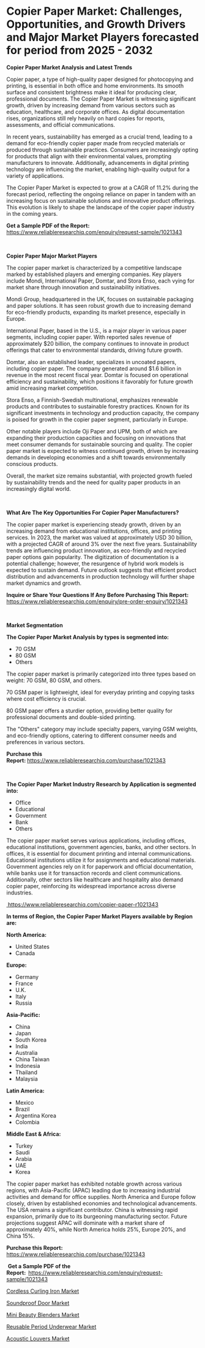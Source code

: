 <p><h1>Copier Paper Market: Challenges, Opportunities, and Growth Drivers and Major Market Players forecasted for period from 2025 - 2032</h1></p><p><strong>Copier Paper Market Analysis and Latest Trends</strong></p>
<p><p>Copier paper, a type of high-quality paper designed for photocopying and printing, is essential in both office and home environments. Its smooth surface and consistent brightness make it ideal for producing clear, professional documents. The Copier Paper Market is witnessing significant growth, driven by increasing demand from various sectors such as education, healthcare, and corporate offices. As digital documentation rises, organizations still rely heavily on hard copies for reports, assessments, and official communications.</p><p>In recent years, sustainability has emerged as a crucial trend, leading to a demand for eco-friendly copier paper made from recycled materials or produced through sustainable practices. Consumers are increasingly opting for products that align with their environmental values, prompting manufacturers to innovate. Additionally, advancements in digital printing technology are influencing the market, enabling high-quality output for a variety of applications. </p><p>The Copier Paper Market is expected to grow at a CAGR of 11.2% during the forecast period, reflecting the ongoing reliance on paper in tandem with an increasing focus on sustainable solutions and innovative product offerings. This evolution is likely to shape the landscape of the copier paper industry in the coming years.</p></p>
<p><strong>Get a Sample PDF of the Report:&nbsp;</strong> <a href="https://www.reliableresearchiq.com/enquiry/request-sample/1021343?utm_campaign=1876&utm_medium=2&utm_source=Github&utm_content=ia&utm_term=04042025&utm_id=copier-paper">https://www.reliableresearchiq.com/enquiry/request-sample/1021343</a></p>
<p>&nbsp;</p>
<p><strong>Copier Paper Major Market Players</strong></p>
<p><p>The copier paper market is characterized by a competitive landscape marked by established players and emerging companies. Key players include Mondi, International Paper, Domtar, and Stora Enso, each vying for market share through innovation and sustainability initiatives.</p><p>Mondi Group, headquartered in the UK, focuses on sustainable packaging and paper solutions. It has seen robust growth due to increasing demand for eco-friendly products, expanding its market presence, especially in Europe.</p><p>International Paper, based in the U.S., is a major player in various paper segments, including copier paper. With reported sales revenue of approximately $20 billion, the company continues to innovate in product offerings that cater to environmental standards, driving future growth.</p><p>Domtar, also an established leader, specializes in uncoated papers, including copier paper. The company generated around $1.6 billion in revenue in the most recent fiscal year. Domtar is focused on operational efficiency and sustainability, which positions it favorably for future growth amid increasing market competition.</p><p>Stora Enso, a Finnish-Swedish multinational, emphasizes renewable products and contributes to sustainable forestry practices. Known for its significant investments in technology and production capacity, the company is poised for growth in the copier paper segment, particularly in Europe.</p><p>Other notable players include Oji Paper and UPM, both of which are expanding their production capacities and focusing on innovations that meet consumer demands for sustainable sourcing and quality. The copier paper market is expected to witness continued growth, driven by increasing demands in developing economies and a shift towards environmentally conscious products. </p><p>Overall, the market size remains substantial, with projected growth fueled by sustainability trends and the need for quality paper products in an increasingly digital world.</p></p>
<p>&nbsp;</p>
<p><strong>What Are The Key Opportunities For Copier Paper Manufacturers?</strong></p>
<p><p>The copier paper market is experiencing steady growth, driven by an increasing demand from educational institutions, offices, and printing services. In 2023, the market was valued at approximately USD 30 billion, with a projected CAGR of around 3% over the next five years. Sustainability trends are influencing product innovation, as eco-friendly and recycled paper options gain popularity. The digitization of documentation is a potential challenge; however, the resurgence of hybrid work models is expected to sustain demand. Future outlook suggests that efficient product distribution and advancements in production technology will further shape market dynamics and growth.</p></p>
<p><strong>Inquire or Share Your Questions If Any Before Purchasing This Report:</strong> <a href="https://www.reliableresearchiq.com/enquiry/pre-order-enquiry/1021343?utm_campaign=1876&utm_medium=2&utm_source=Github&utm_content=ia&utm_term=04042025&utm_id=copier-paper">https://www.reliableresearchiq.com/enquiry/pre-order-enquiry/1021343</a></p>
<p>&nbsp;</p>
<p><strong>Market Segmentation</strong></p>
<p><strong>The Copier Paper Market Analysis by types is segmented into:</strong></p>
<p><ul><li>70 GSM</li><li>80 GSM</li><li>Others</li></ul></p>
<p><p>The copier paper market is primarily categorized into three types based on weight: 70 GSM, 80 GSM, and others. </p><p>70 GSM paper is lightweight, ideal for everyday printing and copying tasks where cost efficiency is crucial. </p><p>80 GSM paper offers a sturdier option, providing better quality for professional documents and double-sided printing. </p><p>The "Others" category may include specialty papers, varying GSM weights, and eco-friendly options, catering to different consumer needs and preferences in various sectors.</p></p>
<p><strong>Purchase this Report:&nbsp;</strong><a href="https://www.reliableresearchiq.com/purchase/1021343?utm_campaign=1876&utm_medium=2&utm_source=Github&utm_content=ia&utm_term=04042025&utm_id=copier-paper">https://www.reliableresearchiq.com/purchase/1021343</a></p>
<p>&nbsp;</p>
<p><strong>The Copier Paper Market Industry Research by Application is segmented into:</strong></p>
<p><ul><li>Office</li><li>Educational</li><li>Government</li><li>Bank</li><li>Others</li></ul></p>
<p><p>The copier paper market serves various applications, including offices, educational institutions, government agencies, banks, and other sectors. In offices, it is essential for document printing and internal communications. Educational institutions utilize it for assignments and educational materials. Government agencies rely on it for paperwork and official documentation, while banks use it for transaction records and client communications. Additionally, other sectors like healthcare and hospitality also demand copier paper, reinforcing its widespread importance across diverse industries.</p></p>
<p><a href="https://www.reliableresearchiq.com/copier-paper-r1021343?utm_campaign=1876&utm_medium=2&utm_source=Github&utm_content=ia&utm_term=04042025&utm_id=copier-paper">&nbsp;https://www.reliableresearchiq.com/copier-paper-r1021343</a></p>
<p><strong>In terms of Region, the Copier Paper Market Players available by Region are:</strong></p>
<p>
    <p> <strong> North America: </strong>
        <ul>
            <li>United States</li>
            <li>Canada</li>
        </ul>
        </p> 
    <p> <strong> Europe: </strong>
        <ul>
            <li>Germany</li>
            <li>France</li>
            <li>U.K.</li>
            <li>Italy</li>
            <li>Russia</li>
        </ul>
        </p> 
    <p> <strong> Asia-Pacific: </strong>
        <ul>
            <li>China</li>
            <li>Japan</li>
            <li>South Korea</li>
            <li>India</li>
            <li>Australia</li>
            <li>China Taiwan</li>
            <li>Indonesia</li>
            <li>Thailand</li>
            <li>Malaysia</li>
        </ul>
        </p> 
    <p> <strong> Latin America: </strong>
        <ul>
            <li>Mexico</li>
            <li>Brazil</li>
            <li>Argentina Korea</li>
            <li>Colombia</li>
        </ul>
        </p> 
    <p> <strong> Middle East & Africa: </strong>
        <ul>
            <li>Turkey</li>
            <li>Saudi</li>
            <li>Arabia</li>
            <li>UAE</li>
            <li>Korea</li>
        </ul>
    </p>
    </p>
<p><p>The copier paper market has exhibited notable growth across various regions, with Asia-Pacific (APAC) leading due to increasing industrial activities and demand for office supplies. North America and Europe follow closely, driven by established economies and technological advancements. The USA remains a significant contributor. China is witnessing rapid expansion, primarily due to its burgeoning manufacturing sector. Future projections suggest APAC will dominate with a market share of approximately 40%, while North America holds 25%, Europe 20%, and China 15%.</p></p>
<p><strong>Purchase this Report: </strong><a href="https://www.reliableresearchiq.com/purchase/1021343?utm_campaign=1876&utm_medium=2&utm_source=Github&utm_content=ia&utm_term=04042025&utm_id=copier-paper">https://www.reliableresearchiq.com/purchase/1021343</a></p>
<p>&nbsp;<strong>Get a Sample PDF of the Report:&nbsp;&nbsp;</strong><a href="https://www.reliableresearchiq.com/enquiry/request-sample/1021343?utm_campaign=1876&utm_medium=2&utm_source=Github&utm_content=ia&utm_term=04042025&utm_id=copier-paper">https://www.reliableresearchiq.com/enquiry/request-sample/1021343</a></p>
<p><strong></strong></p>
<p><p><a href="https://github.com/drissahrouk/Market-Research-Report-List-1/blob/main/cordless-curling-iron-market.md?utm_campaign=1876&utm_medium=2&utm_source=Github&utm_content=ia&utm_term=04042025&utm_id=copier-paper">Cordless Curling Iron Market</a></p><p><a href="https://github.com/haklagjbj/Market-Research-Report-List-1/blob/main/soundproof-door-market.md?utm_campaign=1876&utm_medium=2&utm_source=Github&utm_content=ia&utm_term=04042025&utm_id=copier-paper">Soundproof Door Market</a></p><p><a href="https://github.com/nxauwedaroui2/Market-Research-Report-List-1/blob/main/mini-beauty-blenders-market.md?utm_campaign=1876&utm_medium=2&utm_source=Github&utm_content=ia&utm_term=04042025&utm_id=copier-paper">Mini Beauty Blenders Market</a></p><p><a href="https://github.com/habyoneub/Market-Research-Report-List-1/blob/main/reusable-period-underwear-market.md?utm_campaign=1876&utm_medium=2&utm_source=Github&utm_content=ia&utm_term=04042025&utm_id=copier-paper">Reusable Period Underwear Market</a></p><p><a href="https://github.com/kemauteve/Market-Research-Report-List-1/blob/main/acoustic-louvers-market.md?utm_campaign=1876&utm_medium=2&utm_source=Github&utm_content=ia&utm_term=04042025&utm_id=copier-paper">Acoustic Louvers Market</a></p></p>